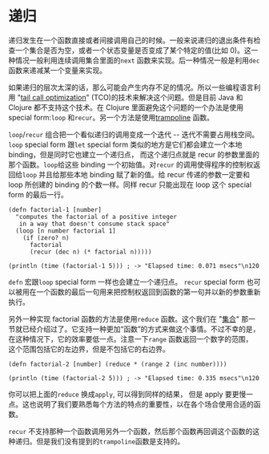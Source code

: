 # 递归

递归发生在一个函数直接或者间接调用自己的时候。一般来说递归的退出条件有检查一个集合是否为空，或者一个状态变量是否变成了某个特定的值(比如 0)。这一种情况一般利用连续调用集合里面的`next` 函数来实现。后一种情况一般是利用`dec` 函数来递减某一个变量来实现。

如果递归的层次太深的话，那么可能会产生内存不足的情况。所以一些编程语言利用 "[tail call optimization](http://en.wikipedia.org/wiki/Tail_call)" (TCO)的技术来解决这个问题。但是目前 Java 和 Clojure 都不支持这个技术。在 Clojure 里面避免这个问题的一个办法是使用 special form:`loop` 和`recur`。另一个方法是使用[trampoline](http://clojure.github.com/clojure/clojure.core-api.html#clojure.core/trampoline) 函数。

`loop`/`recur` 组合把一个看似递归的调用变成一个迭代 -- 迭代不需要占用栈空间。 `loop` special form 跟`let` special form 类似的地方是它们都会建立一个本地 binding，但是同时它也建立一个递归点， 而这个递归点就是 recur 的参数里面的那个函数。`loop`给这些 binding 一个初始值。对`recur` 的调用使得程序的控制权返回给`loop` 并且给那些本地 binding 赋了新的值。给 recur 传递的参数一定要和 loop 所创建的 binding 的个数一样。同样 recur 只能出现在 loop 这个 special form 的最后一行。

```
(defn factorial-1 [number]
  "computes the factorial of a positive integer
   in a way that doesn't consume stack space"
  (loop [n number factorial 1]
    (if (zero? n)
      factorial
      (recur (dec n) (* factorial n)))))

(println (time (factorial-1 5))) ; -> "Elapsed time: 0.071 msecs"\n120
```

`defn` 宏跟`loop` special form 一样也会建立一个递归点。 `recur` special form 也可以被用在一个函数的最后一句用来把控制权返回到函数的第一句并以新的参数重新执行。

另外一种实现 factorial 函数的方法是使用`reduce` 函数。这个我们在 "[集合](#collections)" 那一节就已经介绍过了。它支持一种更加“函数”的方式来做这个事情。不过不幸的是，在这种情况下，它的效率要低一点。注意一下`range` 函数返回一个数字的范围， 这个范围包括它的左边界，但是不包括它的右边界。

```
(defn factorial-2 [number] (reduce * (range 2 (inc number))))

(println (time (factorial-2 5))) ; -> "Elapsed time: 0.335 msecs"\n120
```

你可以把上面的`reduce` 换成`apply`, 可以得到同样的结果， 但是 apply 要更慢一点。这也说明了我们要熟悉每个方法的特点的重要性，以在各个场合使用合适的函数。

`recur` 不支持那种一个函数调用另外一个函数，然后那个函数再回调这个函数的这种递归。但是我们没有提到的`trampoline`函数是支持的。
